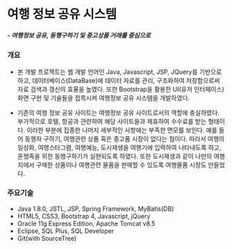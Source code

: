 # 여행 정보 공유 시스템
##### - 여행정보 공유, 동행구하기 및 중고상품 거래를 중심으로
### 개요
- 본 개발 프로젝트는 웹 개발 언어인 Java, Javascript, JSP, JQuery를 기반으로 하고, 데이터베이스(DataBase)에 데이터 자료를 관리, 구조화하여 저장함으로써 자료 검색과 갱신의 효율을 높였다. 또한 Bootstrap을 활용한 UI(유저 인터페이스) 화면 구현 및 기술들을 접목시켜 여행정보 공유 시스템을 개발하였다.

- 기존의 여행 정보 공유 사이트는 여행정보 공유 사이트로서의 역할에 충실하였다. 부가적으로 호텔, 항공과 관련하여 해당 사이트들과 제휴하여 수수료를 받는 형태이다. 이러한 부분에 집중한 나머지 세부적인 사항에는 부족한 면모를 보인다. 예를 들어 동행자 구하기, 여행관련 상품 혹은 중고품 시장이 없다는 점이다. 따라서 여행의 일상화, 여행스타그램, 여행예능, 도시재생을 여행기에 입력하여 나타내도록 하고, 혼행족을 위한 동행구하기가 실현되도록 하였다. 또한 도시재생과 같이 나만의 여행지에서 구매한 상품이나 여행관련 물품을 판매할 수 있도록 여행물품 시장도 만들었다. 

### 주요기술
- Java 1.8.0, JSTL, JSP, Spring Framework, MyBatis(DB)
- HTML5, CSS3, Bootstrap 4, Javascript, jQuery
- Oracle 11g Express Edition, Apache Tomcat v8.5
- Eclipse, SQL Plus, SQL Developer
- Git(with SourceTree)
